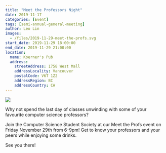 ```yaml
---
title: "Meet the Professors Night"
date: 2019-11-17
categories: [Event]
tags: [semi-annual-general-meeting]
author: Leo Lin
images:
  - /files/2019-11-29-meet-the-profs.svg
start_date: 2019-11-29 18:00:00
end_date: 2019-11-29 21:00:00
location:
  name: Koerner's Pub
  address:
    streetAddress: 1758 West Mall
    addressLocality: Vancouver
    postalCode: V6T 1Z2
    addressRegion: BC
    addressCountry: CA
---
```


![](/files/2019-11-29-meet-the-profs.svg)

Why not spend the last day of classes unwinding with some of your favourite computer science professors?

Join the Computer Science Student Society at our Meet the Profs event on Friday November 29th from 6-9pm! Get to know your professors and your peers while enjoying some drinks.

See you there!

